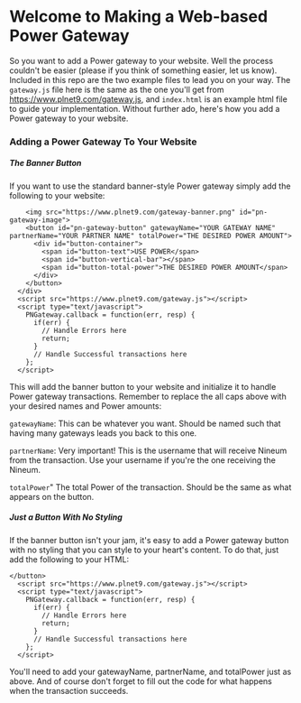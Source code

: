 # Welcome to Making a Web-based Power Gateway

So you want to add a Power gateway to your website. Well the process couldn't be easier (please if you think of something easier, let us know). Included in this repo are the two example files to lead you on your way. The `gateway.js` file here is the same as the one you'll get from https://www.plnet9.com/gateway.js, and `index.html` is an example html file to guide your implementation. Without further ado, here's how you add a Power gateway to your website.

### Adding a Power Gateway To Your Website

##### The Banner Button

If you want to use the standard banner-style Power gateway simply add the following to your website:

```<div id="pn-gateway-banner">
    <img src="https://www.plnet9.com/gateway-banner.png" id="pn-gateway-image">
    <button id="pn-gateway-button" gatewayName="YOUR GATEWAY NAME" partnerName="YOUR PARTNER NAME" totalPower="THE DESIRED POWER AMOUNT">
      <div id="button-container">
        <span id="button-text">USE POWER</span>
        <span id="button-vertical-bar"></span>
        <span id="button-total-power">THE DESIRED POWER AMOUNT</span>
      </div>
    </button>
  </div>
  <script src="https://www.plnet9.com/gateway.js"></script>
  <script type="text/javascript">
    PNGateway.callback = function(err, resp) {
      if(err) {
        // Handle Errors here
        return;
      }
      // Handle Successful transactions here
    };
  </script>
``` 

This will add the banner button to your website and initialize it to handle Power gateway transactions. Remember to replace the all caps above with your desired names and Power amounts:

`gatewayName`: This can be whatever you want. Should be named such that having many gateways leads you back to this one.

`partnerName`: Very important! This is the username that will receive Nineum from the transaction. Use your username if you're the one receiving the Nineum.

`totalPower`" The total Power of the transaction. Should be the same as what appears on the button.

##### Just a Button With No Styling

If the banner button isn't your jam, it's easy to add a Power gateway button with no styling that you can style to your heart's content. To do that, just add the following to your HTML:

```<button id="pn-gateway-button" gatewayName="YOUR GATEWAY NAME" partnerName="YOUR PARTNER NAME" totalPower="THE DESIRED POWER AMOUNT">
</button>
  <script src="https://www.plnet9.com/gateway.js"></script>
  <script type="text/javascript">
    PNGateway.callback = function(err, resp) {
      if(err) {
        // Handle Errors here
        return;
      }
      // Handle Successful transactions here
    };
  </script>
```

You'll need to add your gatewayName, partnerName, and totalPower just as above. And of course don't forget to fill out the code for what happens when the transaction succeeds. 

